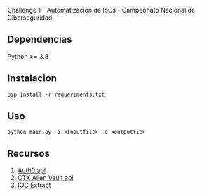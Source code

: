Challenge 1 - Automatizacion de IoCs - Campeonato Nacional de Ciberseguridad 

## Dependencias
Python >= 3.8

## Instalacion
```shell
pip install -r requeriments.txt
```

## Uso
```shell
python main.py -i <inputfile> -o <outputfie>
```

## Recursos
1. [Auth0 api](https://auth0.com/signals/docs/)
2. [OTX Alien Vault api](https://otx.alienvault.com/api)
3. [IOC Extract](https://github.com/InQuest/python-iocextract)


